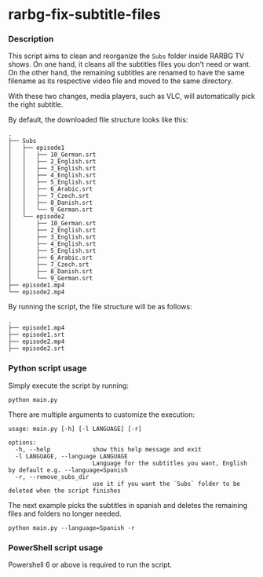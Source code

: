 # rarbg-fix-subtitle-files

### Description

This script aims to clean and reorganize the `Subs` folder inside RARBG TV shows. On one hand, it cleans all the
subtitles files you don't need or want. On the other hand, the remaining subtitles are renamed to have the same filename
as its respective video file and moved to the same directory. 

With these two changes, media players, such as VLC, will automatically pick the right subtitle.

By default, the downloaded file structure looks like this:

```
.
├── Subs
│   ├── episode1
│   │   ├── 10_German.srt
│   │   ├── 2_English.srt
│   │   ├── 3_English.srt
│   │   ├── 4_English.srt
│   │   ├── 5_English.srt
│   │   ├── 6_Arabic.srt
│   │   ├── 7_Czech.srt
│   │   ├── 8_Danish.srt
│   │   └── 9_German.srt
│   └── episode2
│       ├── 10_German.srt
│       ├── 2_English.srt
│       ├── 3_English.srt
│       ├── 4_English.srt
│       ├── 5_English.srt
│       ├── 6_Arabic.srt
│       ├── 7_Czech.srt
│       ├── 8_Danish.srt
│       └── 9_German.srt
├── episode1.mp4
└── episode2.mp4
```

By running the script, the file structure will be as follows:

```
.
├── episode1.mp4
├── episode1.srt
├── episode2.mp4
├── episode2.srt
```

### Python script usage
Simply execute the script by running:
```commandline
python main.py
```

There are multiple arguments to customize the execution:
```commandline
usage: main.py [-h] [-l LANGUAGE] [-r]

options:
  -h, --help            show this help message and exit
  -l LANGUAGE, --language LANGUAGE
                        Language for the subtitles you want, English by default e.g. --language=Spanish
  -r, --remove_subs_dir
                        use it if you want the `Subs` folder to be deleted when the script finishes
```

The next example picks the subtitles in spanish and deletes the remaining files and folders no longer needed.
```commandline
python main.py --language=Spanish -r
```

### PowerShell script usage
Powershell 6 or above is required to run the script.